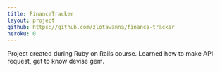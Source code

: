 ```yaml
---
title: FinanceTracker
layout: project
github: https://github.com/zlotawanna/finance-tracker
heroku: 0
---
```

Project created during Ruby on Rails course. Learned how to make API request, get to know devise gem.
